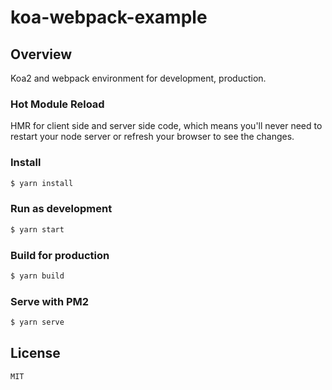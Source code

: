 # koa-webpack-example

## Overview

Koa2 and webpack environment for development, production.

### Hot Module Reload

HMR for client side and server side code, which means you'll never need to restart your node server or refresh your browser to see the changes.

### Install

```bash
$ yarn install
```

### Run as development

```bash
$ yarn start
```

### Build for production

```bash
$ yarn build
```

### Serve with PM2

```bash
$ yarn serve
```

## License

```
MIT
```